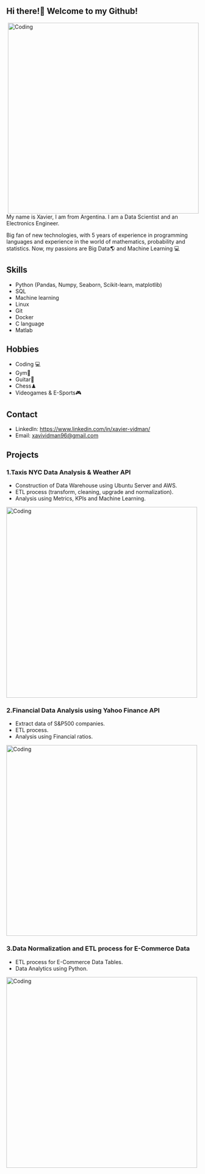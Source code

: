 ## Hi there!👋 Welcome to my Github!

<img align="right" alt='Coding' width="500" src="https://static.wixstatic.com/media/3e99b9_f53a1cab95ae4dfd938a1bf6a1a62f49~mv2.gif">

My name is Xavier, I am from Argentina. 
I am a Data Scientist and an Electronics Engineer.

Big fan of new technologies, with 5 years of experience in programming languages and experience in the world of mathematics, probability and statistics. Now, my passions are Big Data🌎 and Machine Learning 💻

## Skills
- Python (Pandas, Numpy, Seaborn, Scikit-learn, matplotlib)
- SQL
- Machine learning
- Linux
- Git
- Docker
- C language
- Matlab

## Hobbies
- Coding 💻
- Gym💪
- Guitar🎸
- Chess♟
- Videogames & E-Sports🎮


## Contact
- LinkedIn: https://www.linkedin.com/in/xavier-vidman/
- Email: xavividman96@gmail.com

## Projects

 ### 1.Taxis NYC Data Analysis & Weather API
 
- Construction of Data Warehouse using Ubuntu Server and AWS.
- ETL process (transform, cleaning, upgrade and normalization).
- Analysis using Metrics, KPIs and Machine Learning.
 
<a href="https://github.com/namdiv/Taxis_NYC" target="_blank" ref="noreferrer">
  
<img align="center" alt='Coding' width="500" src="https://www.lavanguardia.com/files/article_main_microformat/uploads/2020/03/30/5fa901c4e5b47.jpeg">  
  
</a> 
 
 
### 2.Financial Data Analysis using Yahoo Finance API

- Extract data of S&P500 companies.
- ETL process.
- Analysis using Financial ratios.

<a href="https://github.com/namdiv/Financial_Analysis" target="_blank" ref="noreferrer">
  
<img align="center" alt='Coding' width="500" src="https://miro.medium.com/max/540/1*J_EXEmUkOcg-rgzJudUhZQ.png">  
  
</a> 
  
  
### 3.Data Normalization and ETL process for E-Commerce Data

- ETL process for E-Commerce Data Tables.
- Data Analytics using Python. 

<a href="https://github.com/namdiv/Data_Normalization" target="_blank" ref="noreferrer">
  
<img align="center" alt='Coding' width="500" src="https://piperlab.es/wp-content/uploads/2020/06/ecommerce-big-data-768x365.png">  
  
</a>   
  
  
  
  
  
  
  
  
  
  
  
  
  
  
  
  
  
  

<!--
**namdiv/namdiv** is a ✨ _special_ ✨ repository because its `README.md` (this file) appears on your GitHub profile.

Here are some ideas to get you started:

- 🔭 I’m currently working on ...
- 🌱 I’m currently learning ...
- 👯 I’m looking to collaborate on ...
- 🤔 I’m looking for help with ...
- 💬 Ask me about ...
- 📫 How to reach me: ...
- 😄 Pronouns: ...
- ⚡ Fun fact: ...
-->
